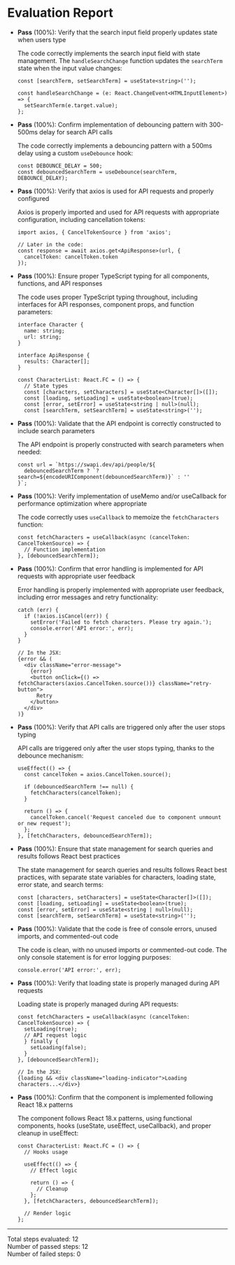 # Evaluation Report

- **Pass** (100%): Verify that the search input field properly updates state when users type
  
  The code correctly implements the search input field with state management. The `handleSearchChange` function updates the `searchTerm` state when the input value changes:
  ```tsx
  const [searchTerm, setSearchTerm] = useState<string>('');
  
  const handleSearchChange = (e: React.ChangeEvent<HTMLInputElement>) => {
    setSearchTerm(e.target.value);
  };
  ```

- **Pass** (100%): Confirm implementation of debouncing pattern with 300-500ms delay for search API calls
  
  The code correctly implements a debouncing pattern with a 500ms delay using a custom `useDebounce` hook:
  ```tsx
  const DEBOUNCE_DELAY = 500;
  const debouncedSearchTerm = useDebounce(searchTerm, DEBOUNCE_DELAY);
  ```

- **Pass** (100%): Verify that axios is used for API requests and properly configured
  
  Axios is properly imported and used for API requests with appropriate configuration, including cancellation tokens:
  ```tsx
  import axios, { CancelTokenSource } from 'axios';
  
  // Later in the code:
  const response = await axios.get<ApiResponse>(url, {
    cancelToken: cancelToken.token
  });
  ```

- **Pass** (100%): Ensure proper TypeScript typing for all components, functions, and API responses
  
  The code uses proper TypeScript typing throughout, including interfaces for API responses, component props, and function parameters:
  ```tsx
  interface Character {
    name: string;
    url: string;
  }

  interface ApiResponse {
    results: Character[];
  }

  const CharacterList: React.FC = () => {
    // State types
    const [characters, setCharacters] = useState<Character[]>([]);
    const [loading, setLoading] = useState<boolean>(true);
    const [error, setError] = useState<string | null>(null);
    const [searchTerm, setSearchTerm] = useState<string>('');
  ```

- **Pass** (100%): Validate that the API endpoint is correctly constructed to include search parameters
  
  The API endpoint is properly constructed with search parameters when needed:
  ```tsx
  const url = `https://swapi.dev/api/people/${
    debouncedSearchTerm ? `?search=${encodeURIComponent(debouncedSearchTerm)}` : ''
  }`;
  ```

- **Pass** (100%): Verify implementation of useMemo and/or useCallback for performance optimization where appropriate
  
  The code correctly uses `useCallback` to memoize the `fetchCharacters` function:
  ```tsx
  const fetchCharacters = useCallback(async (cancelToken: CancelTokenSource) => {
    // Function implementation
  }, [debouncedSearchTerm]);
  ```

- **Pass** (100%): Confirm that error handling is implemented for API requests with appropriate user feedback
  
  Error handling is properly implemented with appropriate user feedback, including error messages and retry functionality:
  ```tsx
  catch (err) {
    if (!axios.isCancel(err)) {
      setError('Failed to fetch characters. Please try again.');
      console.error('API error:', err);
    }
  }
  
  // In the JSX:
  {error && (
    <div className="error-message">
      {error} 
      <button onClick={() => fetchCharacters(axios.CancelToken.source())} className="retry-button">
        Retry
      </button>
    </div>
  )}
  ```

- **Pass** (100%): Verify that API calls are triggered only after the user stops typing
  
  API calls are triggered only after the user stops typing, thanks to the debounce mechanism:
  ```tsx
  useEffect(() => {
    const cancelToken = axios.CancelToken.source();
    
    if (debouncedSearchTerm !== null) {
      fetchCharacters(cancelToken);
    }
    
    return () => {
      cancelToken.cancel('Request canceled due to component unmount or new request');
    };
  }, [fetchCharacters, debouncedSearchTerm]);
  ```

- **Pass** (100%): Ensure that state management for search queries and results follows React best practices
  
  The state management for search queries and results follows React best practices, with separate state variables for characters, loading state, error state, and search terms:
  ```tsx
  const [characters, setCharacters] = useState<Character[]>([]);
  const [loading, setLoading] = useState<boolean>(true);
  const [error, setError] = useState<string | null>(null);
  const [searchTerm, setSearchTerm] = useState<string>('');
  ```

- **Pass** (100%): Validate that the code is free of console errors, unused imports, and commented-out code
  
  The code is clean, with no unused imports or commented-out code. The only console statement is for error logging purposes:
  ```tsx
  console.error('API error:', err);
  ```

- **Pass** (100%): Verify that loading state is properly managed during API requests
  
  Loading state is properly managed during API requests:
  ```tsx
  const fetchCharacters = useCallback(async (cancelToken: CancelTokenSource) => {
    setLoading(true);
    // API request logic
    } finally {
      setLoading(false);
    }
  }, [debouncedSearchTerm]);
  
  // In the JSX:
  {loading && <div className="loading-indicator">Loading characters...</div>}
  ```

- **Pass** (100%): Confirm that the component is implemented following React 18.x patterns
  
  The component follows React 18.x patterns, using functional components, hooks (useState, useEffect, useCallback), and proper cleanup in useEffect:
  ```tsx
  const CharacterList: React.FC = () => {
    // Hooks usage
    
    useEffect(() => {
      // Effect logic
      
      return () => {
        // Cleanup
      };
    }, [fetchCharacters, debouncedSearchTerm]);
  
    // Render logic
  };
  ```

---

Total steps evaluated: 12  
Number of passed steps: 12  
Number of failed steps: 0